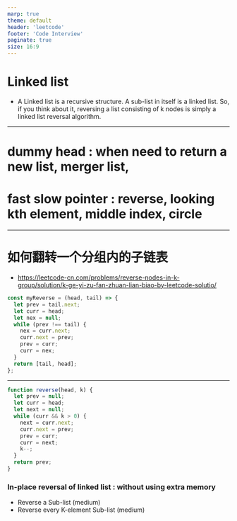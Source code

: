 ```yaml
---
marp: true
theme: default
header: 'leetcode'
footer: 'Code Interview'
paginate: true
size: 16:9
---
```


# Linked list

- A Linked list is a recursive structure. A sub-list in itself is a linked list. So, if you think about it, reversing a list consisting of k nodes is simply a linked list reversal algorithm.

---

# dummy head : when need to return a new list, merger list,

# fast slow pointer : reverse, looking kth element, middle index, circle

---

# 如何翻转一个分组内的子链表

- https://leetcode-cn.com/problems/reverse-nodes-in-k-group/solution/k-ge-yi-zu-fan-zhuan-lian-biao-by-leetcode-solutio/

```js
const myReverse = (head, tail) => {
  let prev = tail.next;
  let curr = head;
  let nex = null;
  while (prev !== tail) {
    nex = curr.next;
    curr.next = prev;
    prev = curr;
    curr = nex;
  }
  return [tail, head];
};
```

---

```js
function reverse(head, k) {
  let prev = null;
  let curr = head;
  let next = null;
  while (curr && k > 0) {
    next = curr.next;
    curr.next = prev;
    prev = curr;
    curr = next;
    k--;
  }
  return prev;
}
```

### In-place reversal of linked list : without using extra memory

- Reverse a Sub-list (medium)
- Reverse every K-element Sub-list (medium)
